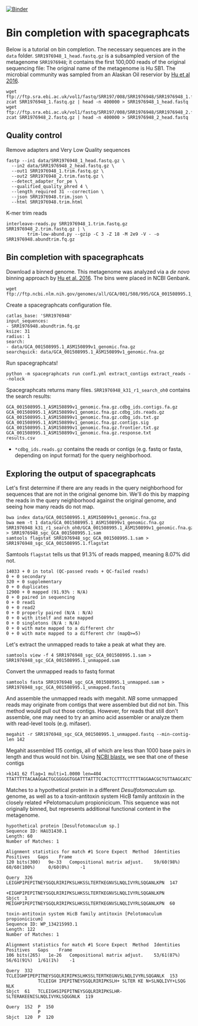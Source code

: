 [![Binder](https://binder.pangeo.io/badge_logo.svg)](https://binder.pangeo.io/v2/gh/taylorreiter/2021-sgc-binder/main)

# Bin completion with spacegraphcats

Below is a tutorial on bin completion. 
The necessary sequences are in the `data` folder. 
`SRR1976948_1_head.fastq.gz` is a subsampled version of the metagenome `SRR1976948`; it contains the first 100,000 reads of the original sequencing file:
The original name of the metagenome is Hu SB1. 
The microbial community was sampled from an Alaskan Oil reservior by [Hu et al 2016](https://mbio.asm.org/content/7/1/e01669-15). 

```
wget ftp://ftp.sra.ebi.ac.uk/vol1/fastq/SRR197/008/SRR1976948/SRR1976948_1.fastq.gz
zcat SRR1976948_1.fastq.gz | head -n 400000 > SRR1976948_1_head.fastq
wget ftp://ftp.sra.ebi.ac.uk/vol1/fastq/SRR197/008/SRR1976948/SRR1976948_2.fastq.gz
zcat SRR1976948_2.fastq.gz | head -n 400000 > SRR1976948_2_head.fastq
```

## Quality control

Remove adapters and Very Low Quality sequences

```
fastp --in1 data/SRR1976948_1_head.fastq.gz \
  --in2 data/SRR1976948_2_head.fastq.gz \
  --out1 SRR1976948_1.trim.fastq.gz \
  --out2 SRR1976948_2.trim.fastq.gz \
  --detect_adapter_for_pe \
  --qualified_quality_phred 4 \
  --length_required 31 --correction \
  --json SRR1976948.trim.json \
  --html SRR1976948.trim.html
```

K-mer trim reads

``` 
interleave-reads.py SRR1976948_1.trim.fastq.gz SRR1976948_2.trim.fastq.gz | \
        trim-low-abund.py --gzip -C 3 -Z 18 -M 2e9 -V - -o SRR1976948.abundtrim.fq.gz
```

## Bin completion with spacegraphcats

Download a binned genome. 
This metagenome was analyzed via a *de novo* binning approach by [Hu et al. 2016](https://mbio.asm.org/content/7/1/e01669-15).
The bins were placed in NCBI Genbank.

```
wget ftp://ftp.ncbi.nlm.nih.gov/genomes/all/GCA/001/508/995/GCA_001508995.1_ASM150899v1/GCA_001508995.1_ASM150899v1_genomic.fna.gz
```

Create a spacegraphcats configuration file. 

```
catlas_base: 'SRR1976948'
input_sequences:
- SRR1976948.abundtrim.fq.gz
ksize: 31
radius: 1
search:
- data/GCA_001508995.1_ASM150899v1_genomic.fna.gz
searchquick: data/GCA_001508995.1_ASM150899v1_genomic.fna.gz
```

Run spacegraphcats!

```
python -m spacegraphcats run conf1.yml extract_contigs extract_reads --nolock 
```

Spacegraphcats returns many files. 
`SRR1976948_k31_r1_search_oh0` contains the search results:

```
GCA_001508995.1_ASM150899v1_genomic.fna.gz.cdbg_ids.contigs.fa.gz
GCA_001508995.1_ASM150899v1_genomic.fna.gz.cdbg_ids.reads.gz
GCA_001508995.1_ASM150899v1_genomic.fna.gz.cdbg_ids.txt.gz
GCA_001508995.1_ASM150899v1_genomic.fna.gz.contigs.sig
GCA_001508995.1_ASM150899v1_genomic.fna.gz.frontier.txt.gz
GCA_001508995.1_ASM150899v1_genomic.fna.gz.response.txt
results.csv
```

+ `*cdbg_ids.reads.gz` contains the reads or contigs (e.g. fastq or fasta, depending on input format) for the query neighborhood.

## Exploring the output of spacegraphcats

Let's first determine if there are any reads in the query neighborhood for sequences that are not in the original genome bin.
We'll do this by mapping the reads in the query neighborhood against the original genome, and seeing how many reads do not map.

```
bwa index data/GCA_001508995.1_ASM150899v1_genomic.fna.gz
bwa mem -t 1 data/GCA_001508995.1_ASM150899v1_genomic.fna.gz SRR1976948_k31_r1_search_oh0/GCA_001508995.1_ASM150899v1_genomic.fna.gz.cdbg_ids.reads.gz > SRR1976948_sgc_GCA_001508995.1.sam
samtools flagstat SRR1976948_sgc_GCA_001508995.1.sam > SRR1976948_sgc_GCA_001508995.1.flagstat
```

Samtools `flagstat` tells us that 91.3% of reads mapped, meaning 8.07% did not.

```
14033 + 0 in total (QC-passed reads + QC-failed reads)
0 + 0 secondary
320 + 0 supplementary
0 + 0 duplicates
12900 + 0 mapped (91.93% : N/A)
0 + 0 paired in sequencing
0 + 0 read1
0 + 0 read2
0 + 0 properly paired (N/A : N/A)
0 + 0 with itself and mate mapped
0 + 0 singletons (N/A : N/A)
0 + 0 with mate mapped to a different chr
0 + 0 with mate mapped to a different chr (mapQ>=5)
```

Let's extract the unmapped reads to take a peak at what they are. 

```
samtools view -f 4 SRR1976948_sgc_GCA_001508995.1.sam > SRR1976948_sgc_GCA_001508995.1_unmapped.sam
```

Convert the unmapped reads to fastq format

```    
samtools fasta SRR1976948_sgc_GCA_001508995.1_unmapped.sam > SRR1976948_sgc_GCA_001508995.1_unmapped.fastq
``` 

And assemble the unmapped reads with megahit.
*NB* some unmapped reads may originate from contigs that were assembled but did not bin. 
This method would pull out those contigs.
However, for reads that still don't assemble, one may need to try an amino acid assembler or analyze them with read-level tools (e.g. mifaser).

```
megahit -r SRR1976948_sgc_GCA_001508995.1_unmapped.fastq --min-contig-len 142
```

Megahit assembled 115 contigs, all of which are less than 1000 base pairs in length and thus would not bin.
Using [NCBI blastx](https://blast.ncbi.nlm.nih.gov/Blast.cgi?PROGRAM=blastx&PAGE_TYPE=BlastSearch&LINK_LOC=blasthome), we see that one of these contigs

```
>k141_62 flag=1 multi=1.0000 len=404
TTATTTTTACAAGGACTGCGGGGGTGGATTTATTTCCACTCCTTTCCTTTTAGGAACGCTGTTAAGCATCTCTTTTAATGTCTAACCTTGCTTTTTTAATACTGGTTCTAATATGCTCTTTAACAATAAGAGTATCTTTACTATTAGTTAGGTTTAAGATTGGCTCCCTGTGATAATCTGTAAACTATCAATTGGTTAAGGCTGACGTTTCCTTCTTTTGTTCTCTCTGTAAGACTACTTTTATGGAGAGATTTCGGAATCCTAATCCGAAGTTGTCCGGAATATTCGTTCGTTATGGGTTCCGGTATAGGGTGGCCTATCTCCAGACAGGTCTATCCTGAAAATTAATTTGCCTTAGGAAGGTTAACTGCTAAGCGCGCTCATGTTCGCCTCTTATTCTTGTA
```

Matches to a hypothetical protein in a different *Desulfotomaculum sp.* genome, as well as to a toxin-antitoxin system HicB family antitoxin in the closely related *Pelotomaculum propionicicum.
This sequence was not originally binned, but represents additional functional content in the metagenome. 

```
hypothetical protein [Desulfotomaculum sp.]
Sequence ID: HAU31430.1
Length: 60
Number of Matches: 1

Alignment statistics for match #1 Score	Expect	Method	Identities	Positives	Gaps	Frame
120 bits(300) 	9e-33 	Compositional matrix adjust. 	59/60(98%) 	60/60(100%) 	0/60(0%) 	-1

Query  326  LEIGHPIPEPITNEYSGQLRIRIPKSLHKSSLTERTKEGNVSLNQLIVYRLSQGANLKPN  147
            +EIGHPIPEPITNEYSGQLRIRIPKSLHKSSLTERTKEGNVSLNQLIVYRLSQGANLKPN
Sbjct  1    MEIGHPIPEPITNEYSGQLRIRIPKSLHKSSLTERTKEGNVSLNQLIVYRLSQGANLKPN  60
```

```
toxin-antitoxin system HicB family antitoxin [Pelotomaculum propionicicum]
Sequence ID: WP_134215993.1
Length: 122
Number of Matches: 1

Alignment statistics for match #1 Score	Expect	Method	Identities	Positives	Gaps	Frame
106 bits(265) 	1e-26 	Compositional matrix adjust. 	53/61(87%) 	56/61(91%) 	1/61(1%) 	-1

Query  332  TCLEIGHPIPEPITNEYSGQLRIRIPKSLHKSSLTERTKEGNVSLNQLIVYRLSQGANLK  153
            TCLEIGH IPEPITNEYSGQLRIRIPKSLH+ SLTER KE N+SLNQLIVY+LSQG NLK
Sbjct  61   TCLEIGHSIPEPITNEYSGQLRIRIPKSLHR-SLTERAKEENISLNQLIVYKLSQGGNLK  119

Query  152  P  150
            P
Sbjct  120  P  120
```
